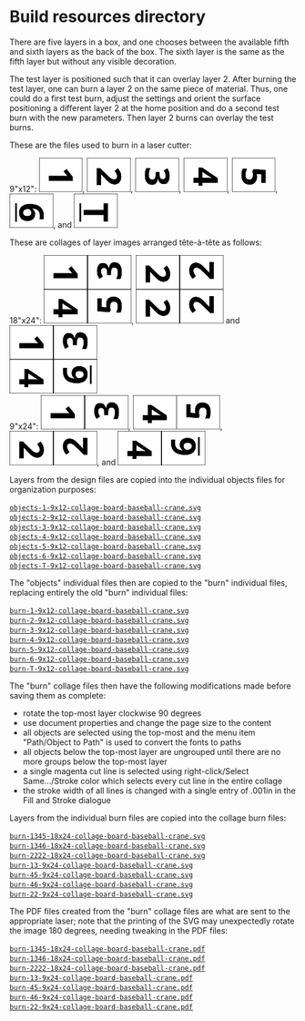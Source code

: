 # Build resources directory

There are five layers in a box, and one chooses between the available fifth and sixth layers as the back of the box. The sixth layer is the same as the fifth layer but without any visible decoration.

The test layer is positioned such that it can overlay layer 2. After burning the test layer, one can burn a layer 2 on the same piece of material. Thus, one could do a first test burn, adjust the settings and orient the surface positioning a different layer 2 at the home position and do a second test burn with the new parameters. Then layer 2 burns can overlay the test burns.

These are the files used to burn in a laser cutter:

9"x12": <img alt="" src="../shared/1-collage.png" height="60"/>, <img alt="" src="../shared/2-collage.png" height="60"/>, <img alt="" src="../shared/3-collage.png" height="60"/>, <img alt="" src="../shared/4-collage.png" height="60"/>, <img alt="" src="../shared/5-collage.png" height="60"/>, <img alt="" src="../shared/6-collage.png" height="60"/>, and <img alt="" src="../shared/T-collage.png" height="60"/>

These are collages of layer images arranged tête-à-tête as follows:

18"x24": <img alt="" src="../shared/1345-collage.png" height="120"/>, <img alt="" src="../shared/2222-collage.png" height="120"/> and <img alt="" src="../shared/1346-collage.png" height="120"/>  
9"x24": <img alt="" src="../shared/13-collage.png" height="60"/>, <img alt="" src="../shared/45-collage.png" height="60"/>, <img alt="" src="../shared/22-collage.png" height="60"/>, and <img alt="" src="../shared/46-collage.png" height="60"/>

Layers from the design files are copied into the individual objects files for organization purposes:

[`objects-1-9x12-collage-board-baseball-crane.svg`](objects-1-9x12-collage-board-baseball-crane.svg)  
[`objects-2-9x12-collage-board-baseball-crane.svg`](objects-2-9x12-collage-board-baseball-crane.svg)  
[`objects-3-9x12-collage-board-baseball-crane.svg`](objects-3-9x12-collage-board-baseball-crane.svg)  
[`objects-4-9x12-collage-board-baseball-crane.svg`](objects-4-9x12-collage-board-baseball-crane.svg)  
[`objects-5-9x12-collage-board-baseball-crane.svg`](objects-5-9x12-collage-board-baseball-crane.svg)  
[`objects-6-9x12-collage-board-baseball-crane.svg`](objects-6-9x12-collage-board-baseball-crane.svg)  
[`objects-T-9x12-collage-board-baseball-crane.svg`](objects-T-9x12-collage-board-baseball-crane.svg)  

The "objects" individual files then are copied to the "burn" individual files, replacing entirely the old "burn" individual files:

[`burn-1-9x12-collage-board-baseball-crane.svg`](burn-1-9x12-collage-board-baseball-crane.svg)  
[`burn-2-9x12-collage-board-baseball-crane.svg`](burn-2-9x12-collage-board-baseball-crane.svg)  
[`burn-3-9x12-collage-board-baseball-crane.svg`](burn-3-9x12-collage-board-baseball-crane.svg)  
[`burn-4-9x12-collage-board-baseball-crane.svg`](burn-4-9x12-collage-board-baseball-crane.svg)  
[`burn-5-9x12-collage-board-baseball-crane.svg`](burn-5-9x12-collage-board-baseball-crane.svg)  
[`burn-6-9x12-collage-board-baseball-crane.svg`](burn-6-9x12-collage-board-baseball-crane.svg)  
[`burn-T-9x12-collage-board-baseball-crane.svg`](burn-T-9x12-collage-board-baseball-crane.svg)  

The "burn" collage files then have the following modifications made before saving them as complete:

- rotate the top-most layer clockwise 90 degrees
- use document properties and change the page size to the content
- all objects are selected using the top-most and the menu item "Path/Object to Path" is used to convert the fonts to paths
- all objects below the top-most layer are ungrouped until there are no more groups below the top-most layer
- a single magenta cut line is selected using right-click/Select Same.../Stroke color which selects every cut line in the entire collage
- the stroke width of all lines is changed with a single entry of .001in in the Fill and Stroke dialogue

Layers from the individual burn files are copied into the collage burn files:

[`burn-1345-18x24-collage-board-baseball-crane.svg`](burn-1345-18x24-collage-board-baseball-crane.svg)  
[`burn-1346-18x24-collage-board-baseball-crane.svg`](burn-1346-18x24-collage-board-baseball-crane.svg)  
[`burn-2222-18x24-collage-board-baseball-crane.svg`](burn-2222-18x24-collage-board-baseball-crane.svg)  
[`burn-13-9x24-collage-board-baseball-crane.svg`](burn-13-9x24-collage-board-baseball-crane.svg)  
[`burn-45-9x24-collage-board-baseball-crane.svg`](burn-45-9x24-collage-board-baseball-crane.svg)  
[`burn-46-9x24-collage-board-baseball-crane.svg`](burn-46-9x24-collage-board-baseball-crane.svg)  
[`burn-22-9x24-collage-board-baseball-crane.svg`](burn-22-9x24-collage-board-baseball-crane.svg)  

The PDF files created from the "burn" collage files are what are sent to the appropriate laser; note that the printing of the SVG may unexpectedly rotate the image 180 degrees, needing tweaking in the PDF files:

[`burn-1345-18x24-collage-board-baseball-crane.pdf`](burn-1345-18x24-collage-board-baseball-crane.pdf)  
[`burn-1346-18x24-collage-board-baseball-crane.pdf`](burn-1346-18x24-collage-board-baseball-crane.pdf)  
[`burn-2222-18x24-collage-board-baseball-crane.pdf`](burn-2222-18x24-collage-board-baseball-crane.pdf)  
[`burn-13-9x24-collage-board-baseball-crane.pdf`](burn-13-9x24-collage-board-baseball-crane.pdf)  
[`burn-45-9x24-collage-board-baseball-crane.pdf`](burn-45-9x24-collage-board-baseball-crane.pdf)  
[`burn-46-9x24-collage-board-baseball-crane.pdf`](burn-46-9x24-collage-board-baseball-crane.pdf)  
[`burn-22-9x24-collage-board-baseball-crane.pdf`](burn-22-9x24-collage-board-baseball-crane.pdf)  
